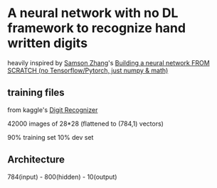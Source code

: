 # A neural network with no DL framework to recognize hand written digits

heavily inspired by [Samson Zhang](https://www.youtube.com/@SamsonZhangTheSalmon)'s [Building a neural network FROM SCRATCH (no Tensorflow/Pytorch, just numpy & math)](https://www.youtube.com/watch?v=w8yWXqWQYmU)
## training files
from kaggle's [Digit Recognizer](https://www.kaggle.com/competitions/digit-recognizer/overview)

42000 images of 28*28 (flattened to (784,1) vectors)

90% training set 10% dev set


## Architecture
784(input) - 800(hidden) - 10(output)
